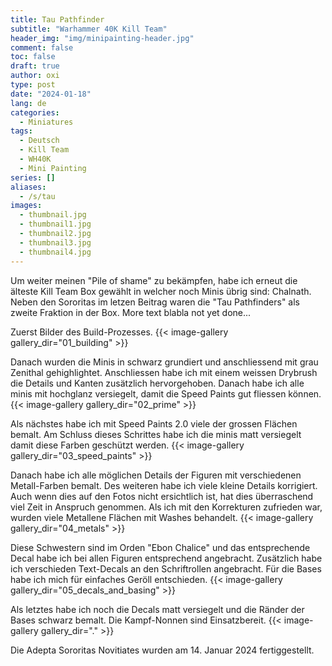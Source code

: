 ```yaml
---
title: Tau Pathfinder
subtitle: "Warhammer 40K Kill Team"
header_img: "img/minipainting-header.jpg"
comment: false
toc: false
draft: true
author: oxi
type: post
date: "2024-01-18"
lang: de
categories:
  - Miniatures
tags:
  - Deutsch
  - Kill Team
  - WH40K
  - Mini Painting
series: []
aliases:
  - /s/tau
images:
  - thumbnail.jpg
  - thumbnail1.jpg
  - thumbnail2.jpg
  - thumbnail3.jpg
  - thumbnail4.jpg
---
```

Um weiter meinen "Pile of shame" zu bekämpfen, habe ich erneut die älteste Kill Team Box gewählt in welcher noch Minis übrig sind: Chalnath. Neben den Sororitas im letzen Beitrag waren die "Tau Pathfinders" als zweite Fraktion in der Box. More text blabla not yet done...


Zuerst Bilder des Build-Prozesses.
{{< image-gallery gallery_dir="01_building" >}}

Danach wurden die Minis in schwarz grundiert und anschliessend mit grau Zenithal gehighlightet. Anschliessen habe ich mit einem weissen Drybrush die Details und Kanten zusätzlich hervorgehoben. Danach habe ich alle minis mit hochglanz versiegelt, damit die Speed Paints gut fliessen können.
{{< image-gallery gallery_dir="02_prime" >}}

Als nächstes habe ich mit Speed Paints 2.0 viele der grossen Flächen bemalt. Am Schluss dieses Schrittes habe ich die minis matt versiegelt damit diese Farben geschützt werden.
{{< image-gallery gallery_dir="03_speed_paints" >}}

Danach habe ich alle möglichen Details der Figuren mit verschiedenen Metall-Farben bemalt. Des weiteren habe ich viele kleine Details korrigiert. Auch wenn dies auf den Fotos nicht ersichtlich ist, hat dies überraschend viel Zeit in Anspruch genommen. Als ich mit den Korrekturen zufrieden war, wurden viele Metallene Flächen mit Washes behandelt.
{{< image-gallery gallery_dir="04_metals" >}}

Diese Schwestern sind im Orden "Ebon Chalice" und das entsprechende Decal habe ich bei allen Figuren entsprechend angebracht. Zusätzlich habe ich verschieden Text-Decals an den Schriftrollen angebracht. Für die Bases habe ich mich für einfaches Geröll entschieden.
{{< image-gallery gallery_dir="05_decals_and_basing" >}}

Als letztes habe ich noch die Decals matt versiegelt und die Ränder der Bases schwarz bemalt. Die Kampf-Nonnen sind Einsatzbereit.
{{< image-gallery gallery_dir="." >}}

Die Adepta Sororitas Novitiates wurden am 14. Januar 2024 fertiggestellt.
